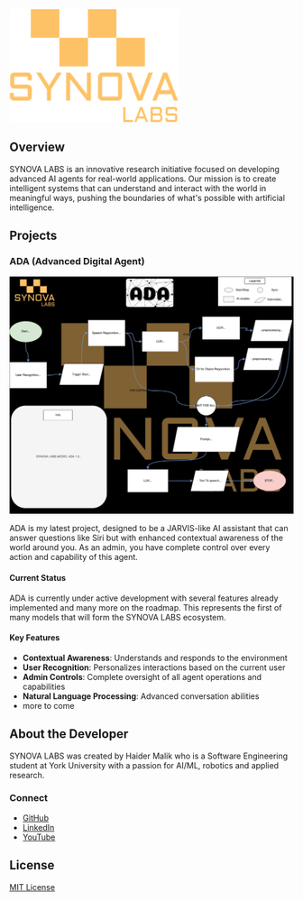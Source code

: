 <img src="https://github.com/SYNOVA-LABS/.github/blob/main/assets/synova-labs.svg" alt="SYNOVA LABS Logo" height="200">

## Overview
SYNOVA LABS is an innovative research initiative focused on developing advanced AI agents for real-world applications. Our mission is to create intelligent systems that can understand and interact with the world in meaningful ways, pushing the boundaries of what's possible with artificial intelligence.

## Projects

### ADA (Advanced Digital Agent)

![ADA Model Architecture](https://github.com/SYNOVA-LABS/.github/blob/main/assets/ada.svg)

ADA is my latest project, designed to be a JARVIS-like AI assistant that can answer questions like Siri but with enhanced contextual awareness of the world around you. As an admin, you have complete control over every action and capability of this agent.

#### Current Status
ADA is currently under active development with several features already implemented and many more on the roadmap. This represents the first of many models that will form the SYNOVA LABS ecosystem.

#### Key Features
- **Contextual Awareness**: Understands and responds to the environment
- **User Recognition**: Personalizes interactions based on the current user
- **Admin Controls**: Complete oversight of all agent operations and capabilities
- **Natural Language Processing**: Advanced conversation abilities
- more to come

## About the Developer

SYNOVA LABS was created by Haider Malik who is a Software Engineering student at York University with a passion for AI/ML, robotics and applied research.

### Connect
- [GitHub](https://github.com/haidermalikk)
- [LinkedIn](https://www.linkedin.com/in/haider-malikk)
- [YouTube](https://youtube.com/@GreenByteCode)

## License
[MIT License](https://github.com/SYNOVA-LABS/.github/blob/main/assets/LICENCE)
